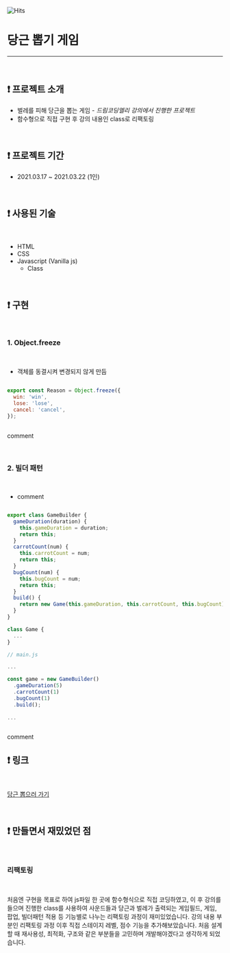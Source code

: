 ![Hits](https://hits.seeyoufarm.com/api/count/incr/badge.svg?url=https://github.com/DoK6n/carrotgame)
# 당근 뽑기 게임
---

<br>

## ❗️ 프로젝트 소개

- 벌레를 피해 당근을 뽑는 게임 - _드림코딩엘리 강의에서 진행한 프로젝트_
- 함수형으로 직접 구현 후 강의 내용인 class로 리팩토링

<br>

## ❗️ 프로젝트 기간

- 2021.03.17 ~ 2021.03.22 (1인)

<br>

## ❗️ 사용된 기술

<br>

- HTML
- CSS
- Javascript (Vanilla js)
    - Class
    
<br>

## ❗️ 구현

<br>

### 1.  Object.freeze

<br>

- 객체를 동결시켜 변경되지 않게 만듬

```javascript

export const Reason = Object.freeze({
  win: 'win',
  lose: 'lose',
  cancel: 'cancel',
});
	
```

comment

<br>

### 2.  빌더 패턴

<br>

- comment

```javascript

export class GameBuilder {
  gameDuration(duration) {
    this.gameDuration = duration;
    return this;
  }
  carrotCount(num) {
    this.carrotCount = num;
    return this;
  }
  bugCount(num) {
    this.bugCount = num;
    return this;
  }
  build() {
    return new Game(this.gameDuration, this.carrotCount, this.bugCount);
  }
}

class Game {
  ...  
}

// main.js

...

const game = new GameBuilder()
  .gameDuration(5)
  .carrotCount(1)
  .bugCount(1)
  .build();
  
...
	
```

comment

## ❗️ 링크

<br>

[당근 뽑으러 가기](https://dok6n.github.io/carrotgame/)

<br>

## ❗️ 만들면서 재밌었던 점

<br>

### 리팩토링

<br>

처음엔 구현을 목표로 하여 js파일 한 곳에 함수형식으로 직접 코딩하였고,
이 후 강의를 들으며 진행한 class를 사용하여
사운드들과 당근과 벌레가 출력되는 게임필드, 게임, 팝업, 빌더패턴 적용 등
기능별로 나누는 리팩토링 과정이 재미있었습니다.
강의 내용 부분인 리팩토링 과정 이후
직접 스테이지 레벨, 점수 기능을 추가해보았습니다.
처음 설계할 때 재사용성, 최적화, 구조와 같은 부분들을 고민하며
개발해야겠다고 생각하게 되었습니다.

